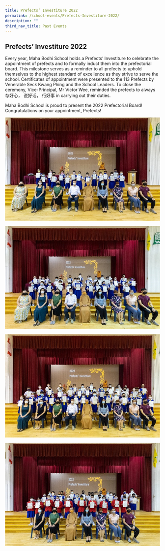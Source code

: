 ```yaml
---
title: Prefects’ Investiture 2022
permalink: /school-events/Prefects-Investiture-2022/
description: ""
third_nav_title: Past Events
---
```

## Prefects’ Investiture 2022

Every year, Maha Bodhi School holds a Prefects’ Investiture to celebrate the appointment of prefects and to formally induct them into the prefectorial board. This milestone serves as a reminder to all prefects to uphold themselves to the highest standard of excellence as they strive to serve the school. Certificates of appointment were presented to the 113 Prefects by Venerable Seck Kwang Phing and the School Leaders. To close the ceremony, Vice-Principal, Mr Victor Wee, reminded the prefects to always 存好心， 说好话， 行好事 in carrying out their duties.

Maha Bodhi School is proud to present the 2022 Prefectorial Board! Congratulations on your appointment, Prefects!

![](/images/Prefect.jpg)

![](/images/Prefect2.jpg)

![](/images/Prefect3.jpg)

![](/images/Prefect4.jpg)